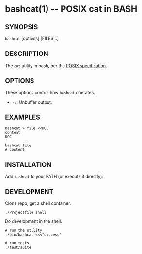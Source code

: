 bashcat(1) -- POSIX cat in BASH
================================================================

## SYNOPSIS

`bashcat` [options] [FILES...]

## DESCRIPTION

The `cat` utility in bash, per the [POSIX specification](http://pubs.opengroup.org/onlinepubs/000095399/utilities/cat.html).

## OPTIONS

These options control how `bashcat` operates.

* `-u`:
  Unbuffer output.

## EXAMPLES

```shell
bashcat > file <<DOC
content
DOC

bashcat file
# content
```

## INSTALLATION

Add `bashcat` to your PATH (or execute it directly).

## DEVELOPMENT

Clone repo, get a shell container.

```shell
./Projectfile shell
```

Do development in the shell.

```shell
# run the utility
./bin/bashcat <<<"success"

# run tests
./test/suite
```
